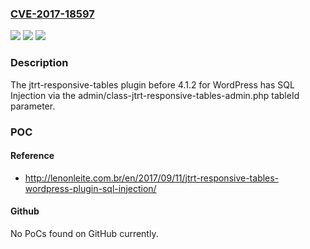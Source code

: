### [CVE-2017-18597](https://cve.mitre.org/cgi-bin/cvename.cgi?name=CVE-2017-18597)
![](https://img.shields.io/static/v1?label=Product&message=n%2Fa&color=blue)
![](https://img.shields.io/static/v1?label=Version&message=n%2Fa&color=blue)
![](https://img.shields.io/static/v1?label=Vulnerability&message=n%2Fa&color=brighgreen)

### Description

The jtrt-responsive-tables plugin before 4.1.2 for WordPress has SQL Injection via the admin/class-jtrt-responsive-tables-admin.php tableId parameter.

### POC

#### Reference
- http://lenonleite.com.br/en/2017/09/11/jtrt-responsive-tables-wordpress-plugin-sql-injection/

#### Github
No PoCs found on GitHub currently.

